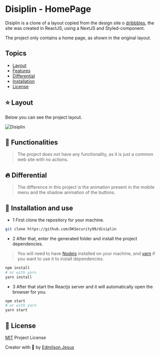 # Disiplin - HomePage

Disiplin is a clone of a layout copied from the design site o [dribbbles](https://dribbble.com/), the site was created in ReactJS, using a NextJS and Styled-component.

The project only contains a home page, as shown in the original layout.

## Topics

* [Layout](#layout)
* [Features](#features)
* [Differential](#differential)
* [Installation](#install)
* [License](#license)

<a id="layout"></a>
## ⭐ Layout

Below you can see the project layout.

![Disiplin](https://tlgur.com/d/8BrLbk98)

<a id="features"></a>
## 🚀 Functionalities

> The project does not have any functionality, as it is just a common web site with no actions.

<a id="differential"></a>
## 🔥 Differential

> The difference in this project is the animation present in the mobile menu and the shadow animation of the buttons.

<a id="install"></a>
## 👷 Installation and use

* 1 First clone the repository for your machine.

```sh
git clone https://github.com/DKSecurity99/disiplin
```

* 2 After that, enter the generated folder and install the project dependencies.

> You will need to have [Nodejs](https://nodejs.org/) installed on your machine, and [yarn](https://yarnpkg.com/) if you want to use it to install dependencies.

```sh
npm install
# or with yarn
yarn install
```
* 3 After that start the Reactjs server and it will automatically open the browser for you.

```sh
npm start
# or with yarn
yarn start
```

<a id="license"></a>
## 🤝 License

[MIT](https://github.com/DKSecurity99/ruangku/blob/main/LICENSE) Project License

Creator with 💙 by [Edmilson Jesus](https://www.linkedin.com/in/edmilson-jesus-4128711b5)
